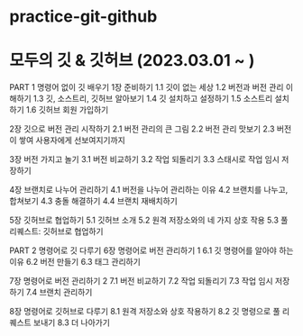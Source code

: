 # practice-git-github
# 모두의 깃 & 깃허브 (2023.03.01 ~ )

PART 1 명령어 없이 깃 배우기
1장 준비하기
1.1 깃이 없는 세상
1.2 버전과 버전 관리 이해하기
1.3 깃, 소스트리, 깃허브 알아보기
1.4 깃 설치하고 설정하기
1.5 소스트리 설치하기
1.6 깃허브 회원 가입하기

2장 깃으로 버전 관리 시작하기
2.1 버전 관리의 큰 그림
2.2 버전 관리 맛보기
2.3 버전이 쌓여 사용자에게 선보여지기까지

3장 버전 가지고 놀기
3.1 버전 비교하기
3.2 작업 되돌리기
3.3 스태시로 작업 임시 저장하기

4장 브랜치로 나누어 관리하기
4.1 버전을 나누어 관리하는 이유
4.2 브랜치를 나누고, 합쳐보기
4.3 충돌 해결하기
4.4 브랜치 재배치하기

5장 깃허브로 협업하기
5.1 깃허브 소개
5.2 원격 저장소와의 네 가지 상호 작용
5.3 풀 리퀘스트: 깃허브로 협업하기

PART 2 명령어로 깃 다루기
6장 명령어로 버전 관리하기 1
6.1 깃 명령어를 알아야 하는 이유
6.2 버전 만들기
6.3 태그 관리하기

7장 명령어로 버전 관리하기 2
7.1 버전 비교하기
7.2 작업 되돌리기
7.3 작업 임시 저장하기
7.4 브랜치 관리하기

8장 명령어로 깃허브로 다루기
8.1 원격 저장소와 상호 작용하기
8.2 깃 명령으로 풀 리퀘스트 보내기
8.3 더 나아가기
